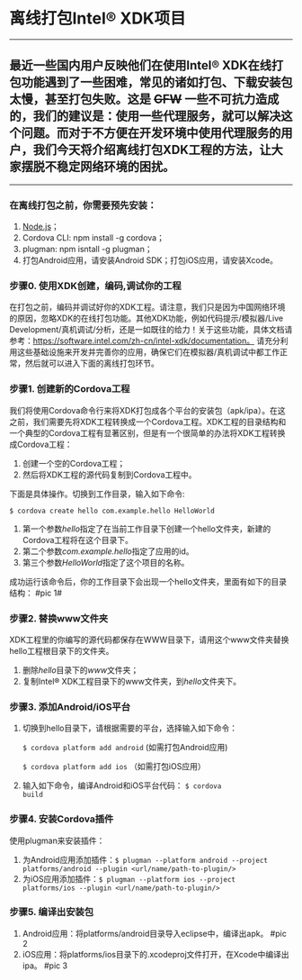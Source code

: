 # 离线打包Intel® XDK项目

******

## 最近一些国内用户反映他们在使用Intel® XDK在线打包功能遇到了一些困难，常见的诸如打包、下载安装包太慢，甚至打包失败。这是 <del>GFW</del> 一些不可抗力造成的，我们的建议是：使用一些代理服务，就可以解决这个问题。而对于不方便在开发环境中使用代理服务的用户，我们今天将介绍离线打包XDK工程的方法，让大家摆脱不稳定网络环境的困扰。


******

### 在离线打包之前，你需要预先安装：
1. [Node.js](https://nodejs.org/en/)；
2. Cordova CLI: npm install -g cordova；
3. plugman: npm isntall -g plugman；
4. 打包Android应用，请安装Android SDK；打包iOS应用，请安装Xcode。

### 步骤0. 使用XDK创建，编码,调试你的工程
在打包之前，编码并调试好你的XDK工程。请注意，我们只是因为中国网络环境的原因，忽略XDK的在线打包功能。其他XDK功能，例如代码提示/模拟器/Live Development/真机调试/分析，还是一如既往的给力！关于这些功能，具体文档请参考：https://software.intel.com/zh-cn/intel-xdk/documentation。 请充分利用这些基础设施来开发并完善你的应用，确保它们在模拟器/真机调试中都工作正常，然后就可以进入下面的离线打包环节。

### 步骤1. 创建新的Cordova工程
我们将使用Cordova命令行来将XDK打包成各个平台的安装包（apk/ipa）。在这之前，我们需要先将XDK工程转换成一个Cordova工程。XDK工程的目录结构和一个典型的Cordova工程有显著区别，但是有一个很简单的办法将XDK工程转换成Cordova工程：

1. 创建一个空的Cordova工程；
2. 然后将XDK工程的源代码复制到Cordova工程中。

下面是具体操作。切换到工作目录，输入如下命令: 

<code>$ cordova create hello com.example.hello HelloWorld</code>

1. 第一个参数*hello*指定了在当前工作目录下创建一个hello文件夹，新建的Cordova工程将在这个目录下。
2. 第二个参数*com.example.hello*指定了应用的id。
3. 第三个参数*HelloWorld*指定了这个项目的名称。

成功运行该命令后，你的工作目录下会出现一个hello文件夹，里面有如下的目录结构：
#pic 1#

### 步骤2. 替换www文件夹
XDK工程里的你编写的源代码都保存在WWW目录下，请用这个www文件夹替换hello工程根目录下的文件夹。

1. 删除*hello*目录下的*www*文件夹；
2. 复制Intel® XDK工程目录下的www文件夹，到*hello*文件夹下。

### 步骤3. 添加Android/iOS平台
1. 切换到hello目录下，请根据需要的平台，选择输入如下命令：

   <code>$ cordova platform add android</code> (如需打包Android应用)

   <code>$ cordova platform add ios</code> （如需打包iOS应用）
   
2. 输入如下命令，编译Android和iOS平台代码：
   <code>$ cordova build</code>
   
### 步骤4. 安装Cordova插件
使用plugman来安装插件：

1. 为Android应用添加插件：<code>$ plugman --platform android --project platforms/android --plugin <url/name/path-to-plugin/></code>
2. 为iOS应用添加插件：<code>$ plugman --platform ios --project platforms/ios --plugin <url/name/path-to-plugin/></code>

### 步骤5. 编译出安装包
1. Android应用：将platforms/android目录导入eclipse中，编译出apk。
#pic 2
2. iOS应用：将platforms/ios目录下的.xcodeproj文件打开，在Xcode中编译出ipa。
#pic 3
